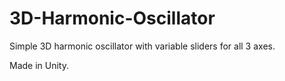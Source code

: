 # 3D-Harmonic-Oscillator
Simple 3D harmonic oscillator with variable sliders for all 3 axes.

Made in Unity.
